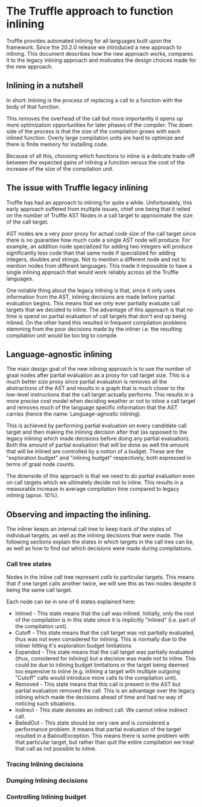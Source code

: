 # The Truffle approach to function inlining

Truffle provides automated inlining for all languages built upon the framework.
Since the 20.2.0 release we introduced a new approach to inlining. This
document describes how the new approach works, compares it to the legacy
inlining approach and motivates the design choices made for the new approach.

## Inlining in a nutshell

In short: Inlining is the process of replacing a call to a function with the
body of that function. 

This removes the overhead of the call but more importantly it opens up more
optimization opportunities for later phases of the compiler.  The down side of
the process is that the size of the compilation grows with each inlined
function. Overly large compilation units are hard to optimize and there is
finite memory for installing code. 

Because of all this, choosing which functions to inline is a delicate trade-off
between the expected gains of inlining a function versus the cost of the
increase of the size of the compilation unit.

## The issue with Truffle legacy inlining

Truffle has had an approach to inlining for quite a while. Unfortunately, this
early approach suffered from multiple issues, chief one being that it relied on
the number of Truffle AST Nodes in a call target to approximate the size of the
call target. 

AST nodes are a very poor proxy for actual code size of the call target since
there is no guarantee how much code a single AST node will produce. For
example, an addition node specialized for adding two integers will produce
significantly less code than that same node if specialized for adding integers,
doubles and strings. Not to mention a different node and not to mention nodes
from different languages. This made it impossible to have a single inlining
approach that would work reliably across all the Truffle languages. 

One notable thing about the legacy inlining is that, since it only uses
information from the AST, inlining decisions are made before partial evaluation
begins. This means that we only ever partially evaluate call targets that we
decided to inline. The advantage of this approach is that no time is spend on
partial evaluation of call targets that don't end up being inlined. On the
other hand this resulted in frequent compilation problems stemming from the
poor decisions made by the inliner i.e. the resulting compilation unit would be
too big to compile. 

## Language-agnostic inlining

The main design goal of the new inlining approach is to use the number of graal
nodes after partial evaluation as a proxy for call target size. This is a much
better size proxy since partial evaluation is removes all the abstractions of
the AST and results in a graph that is much closer to the low-level
instructions that the call target actually performs. This results in a more
precise cost model when deciding weather or not to inline a call target and
removes much of the language specific information that the AST carries (hence
the name: Language-agnostic inlining). 

This is achieved by performing partial evaluation on every candidate call
target and then making the inlining decision after that (as opposed to the
legacy inlining which made decisions before doing any partial evaluation). Both
the amount of partial evaluation that will be done as well the amount that will
be inlined are controlled by a notion of a budget. These are the "exploration
budget" and "inlining budget" respectively, both expressed in terms of graal
node counts.

The downside of this approach is that we need to do partial evaluation even on
call targets which we ultimately decide not to inline.  This results in a
measurable increase in average compilation time compared to legacy inlining
(aprox. 10%). 

## Observing and impacting the inlining.

The inliner keeps an internal call tree to keep track of the states of
individual targets, as well as the inlining decisions that were made. The
following sections explain the states in which targets in the call tree can be,
as well as how to find out which decisions were made during compilations.

### Call tree states

Nodes in the inline call tree represent *calls* to particular targets. This
means that if one target calls another twice, we will see this as two nodes
despite it being the same call target.

Each node can be in one of 6 states explained here:
* Inlined - This state means that the call was inlined. Initially, only the
  root of the compilation is in this state since it is implicitly "inlined"
(i.e. part of the compilation unit).
* Cutoff - This state means that the call target was not partially evaluated,
  thus was not even considered for inlining. This is normally due to the
inliner hitting it's exploration budget limitations 
* Expanded - This state means that the call target was partially evaluated
  (thus, considered for inlining) but a decision was made not to inline. This
could be due to inlining budget limitations or the target being deemed too
expensive to inline (e.g. inlining a target with multiple outgoing "Cutoff"
calls would introduce more calls to the compilation unit).
* Removed - This state means that this call is present in the AST but partial
  evaluation removed the call. This is an advantage over the legacy inlining
which made the decisions ahead of time and had no way of noticing such
situations.
* Indirect - This state denotes an indirect call. We cannot inline indirect
  call.
* BailedOut - This state should be very rare and is considered a performance
  problem. It means that partial evaluation of the target resulted in a
BailoutException. This means there is some problem with that particular target,
but rather than quit the entire compilation we treat that call as not possible
to inline.

### Tracing Inlining decisions

### Dumping Inlining decisions

### Controlling Inlining budget
